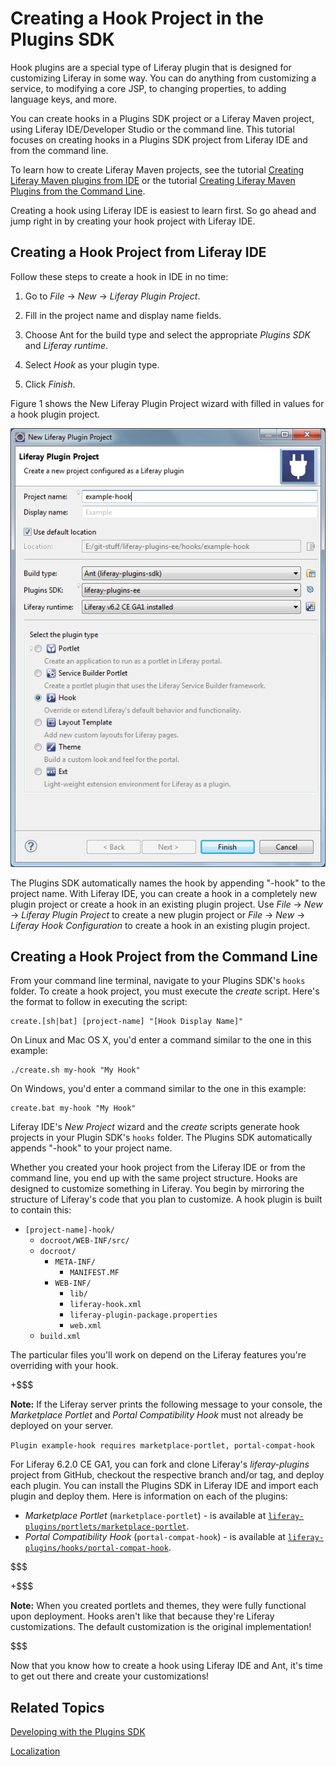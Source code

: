 # Creating a Hook Project in the Plugins SDK [](id=creating-a-hook-project-in-the-plugins-sdk)

Hook plugins are a special type of Liferay plugin that is designed for
customizing Liferay in some way. You can do anything from customizing a service,
to modifying a core JSP, to changing properties, to adding language keys, and
more. 

You can create hooks in a Plugins SDK project or a Liferay Maven project, using
Liferay IDE/Developer Studio or the command line. This tutorial focuses on
creating hooks in a Plugins SDK project from Liferay IDE and from the command
line. 

To learn how to create Liferay Maven projects, see the tutorial
[Creating Liferay Maven plugins from IDE](/develop/tutorials/-/knowledge_base/6-2/creating-liferay-maven-plugins-from-liferay-ide) 
or the tutorial
[Creating Liferay Maven Plugins from the Command Line](/develop/tutorials/-/knowledge_base/6-2/creating-liferay-maven-plugins-from-the-command-lin). 

Creating a hook using Liferay IDE is easiest to learn first. So go ahead and
jump right in by creating your hook project with Liferay IDE. 

## Creating a Hook Project from Liferay IDE [](id=creating-a-hook-project-from-liferay-ide)

Follow these steps to create a hook in IDE in no time:

1.  Go to *File* &rarr; *New* &rarr; *Liferay Plugin Project*.

2.  Fill in the project name and display name fields.
 
3.  Choose Ant for the build type and select the appropriate *Plugins SDK* and 
	*Liferay runtime*. 

4.  Select *Hook* as your plugin type. 

5.  Click *Finish*.

Figure 1 shows the New Liferay Plugin Project wizard with filled in values for a
hook plugin project. 

![Figure 1: Creating a hook plugin is easy with Liferay IDE. Just click *File* &rarr; *New* &rarr; *Liferay Plugin Project*, enter a project name and display name, select a build type, Plugins SDK, and Liferay Runtime, select *Hook*, and then click *Finish*.](../../images/hooks-create-hook-project-with-sdk.png)

The Plugins SDK automatically names the hook by appending "-hook" to the project
name. With Liferay IDE, you can create a hook in a completely new plugin project
or create a hook in an existing plugin project. Use *File* &rarr; *New* &rarr;
*Liferay Plugin Project* to create a new plugin project or *File* &rarr; 
*New* &rarr; *Liferay Hook Configuration* to create a hook in an existing plugin 
project.

## Creating a Hook Project from the Command Line [](id=creating-a-hook-project-from-the-command-line)

From your command line terminal, navigate to your Plugins SDK's `hooks` folder.
To create a hook project, you must execute the *create* script. Here's the format
to follow in executing the script: 

    create.[sh|bat] [project-name] "[Hook Display Name]"

On Linux and Mac OS X, you'd enter a command similar to the one in this example:

    ./create.sh my-hook "My Hook"

On Windows, you'd enter a command similar to the one in this example:

    create.bat my-hook "My Hook"

Liferay IDE's *New Project* wizard and the *create* scripts generate hook
projects in your Plugin SDK's `hooks` folder. The Plugins SDK automatically
appends "-hook" to your project name. 

Whether you created your hook project from the Liferay IDE or from the command
line, you end up with the same project structure. Hooks are designed to
customize something in Liferay. You begin by mirroring the structure of
Liferay's code that you plan to customize. A hook plugin is built to contain
this: 

- `[project-name]-hook/`
    - `docroot/WEB-INF/src/`
    - `docroot/`
        - `META-INF/`
            - `MANIFEST.MF`
        - `WEB-INF/`
            - `lib/`
            - `liferay-hook.xml`
            - `liferay-plugin-package.properties`
            - `web.xml`
    - `build.xml`

The particular files you'll work on depend on the Liferay features you're
overriding with your hook.

+$$$

**Note:** If the Liferay server prints the following message to your console,
the *Marketplace Portlet* and *Portal Compatibility Hook* must not already be
deployed on your server.

`Plugin example-hook requires marketplace-portlet, portal-compat-hook`

For Liferay 6.2.0 CE GA1, you can fork and clone Liferay's *liferay-plugins*
project from GitHub, checkout the respective branch and/or tag, and deploy each
plugin. You can install the Plugins SDK in Liferay IDE and import each plugin
and deploy them. Here is information on each of the plugins: 

- *Marketplace Portlet* (`marketplace-portlet`) - is available at
[`liferay-plugins/portlets/marketplace-portlet`](https://github.com/liferay/liferay-plugins/tree/6.2.x/portlets/marketplace-portlet).
- *Portal Compatibility Hook* (`portal-compat-hook`) - is available at 
[`liferay-plugins/hooks/portal-compat-hook`](https://github.com/liferay/liferay-plugins/tree/6.2.x/hooks/portal-compat-hook).

$$$


+$$$

**Note:** When you created portlets and themes, they were fully functional upon
deployment. Hooks aren't like that because they're Liferay customizations. The
default customization is the original implementation! 

$$$

Now that you know how to create a hook using Liferay IDE and Ant, it's time to 
get out there and create your customizations!

## Related Topics

[Developing with the Plugins SDK](develop/tutorials/-/knowledge_base/6-2/plugins-sdk)

[Localization](develop/tutorials/-/knowledge_base/6-2/localization)


